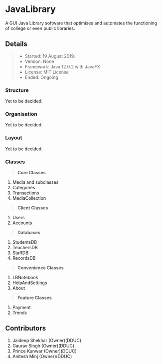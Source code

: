 # JavaLibrary

A GUI Java Library software that optimises and automates the functioning of college or even public libraries.

Details
--------------------------------------
  >* Started: 19 August 2019.
  >* Version: None
  >* Framework: Java 12.0.2 with JavaFX
  >* License: MIT License
  >* Ended: Ongoing

### Structure
Yet to be decided.

### Organisation
Yet to be decided.

### Layout
Yet to be decided.

### Classes

> __Core Classes__
  1) Media and subclasses
  2) Categories
  2) Transactions
  4) MediaCollection
> __Client Classes__
  1) Users
  2) Accounts
> __Databases__
  1) StudentsDB
  2) TeachersDB
  3) StaffDB
  4) RecordsDB
> __Convenience Classes__
  1) LBNotebook
  2) HelpAndSettings
  3) About
> __Feature Classes__
  1) Payment
  2) Trends

Contributors
--------------------
  1) Jaideep Shekhar (Owner)(DDUC)
  2) Gaurav Singh    (Owner)(DDUC)
  3) Prince Kunwar   (Owner)(DDUC)
  4) Anitesh Minj    (Owner)(DDUC)
